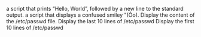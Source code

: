 a script that prints “Hello, World”, followed by a new line to the standard output.
a script that displays a confused smiley "(Ôo).
Display the content of the /etc/passwd file.
Display the last 10 lines of /etc/passwd
Display the first 10 lines of /etc/passwd
